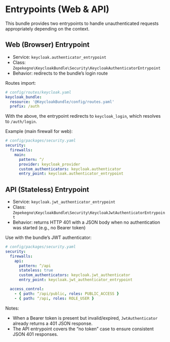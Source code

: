# Entrypoints (Web & API)

This bundle provides two entrypoints to handle unauthenticated requests appropriately depending on the context.

## Web (Browser) Entrypoint

- Service: `keycloak.authenticator_entrypoint`
- Class: `Zepekegno\KeycloakBundle\Security\KeycloakAuthenticatorEntrypoint`
- Behavior: redirects to the bundle’s login route

Routes import:
```yaml
# config/routes/keycloak.yaml
keycloak_bundle:
  resource: '@KeycloakBundle/config/routes.yaml'
  prefix: /auth
```

With the above, the entrypoint redirects to `keycloak_login`, which resolves to `/auth/login`.

Example (main firewall for web):
```yaml
# config/packages/security.yaml
security:
  firewalls:
    main:
      pattern: ^/
      provider: keycloak_provider
      custom_authenticators: keycloak.authenticator
      entry_point: keycloak.authenticator_entrypoint
```

## API (Stateless) Entrypoint

- Service: `keycloak.jwt_authenticator_entrypoint`
- Class: `Zepekegno\KeycloakBundle\Security\KeycloakJwtAuthenticatorEntrypoint`
- Behavior: returns HTTP 401 with a JSON body when no authentication was started (e.g., no Bearer token)

Use with the bundle’s JWT authenticator:
```yaml
# config/packages/security.yaml
security:
  firewalls:
    api:
      pattern: ^/api
      stateless: true
      custom_authenticators: keycloak.jwt_authenticator
      entry_point: keycloak.jwt_authenticator_entrypoint

  access_control:
    - { path: ^/api/public, roles: PUBLIC_ACCESS }
    - { path: ^/api, roles: ROLE_USER }
```

Notes:
- When a Bearer token is present but invalid/expired, `JwtAuthenticator` already returns a 401 JSON response.
- The API entrypoint covers the “no token” case to ensure consistent JSON 401 responses.
